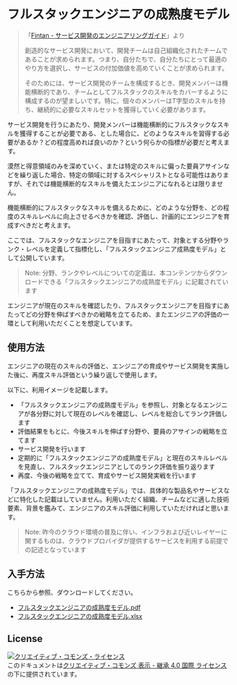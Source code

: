 # フルスタックエンジニアの成熟度モデル

> 「[Fintan - サービス開発のエンジニアリングガイド](https://fintan.jp/?p=869)」より
>
> 創造的なサービス開発において、開発チームは自己組織化されたチームであることが求められます。つまり、自分たちで、自分たちにとって最適のやり方を選択し、サービスの付加価値を高めていくことが求められます。
>
> そのためには、サービス開発のチームを構成するとき、開発メンバーは機能横断的であり、チームとしてフルスタックのスキルをカバーするように構成するのが望ましいです。特に、個々のメンバーはT字型のスキルを持ち、継続的に必要なスキルセットを獲得していく必要があります。

サービス開発を行うにあたり、開発メンバーは機能横断的にフルスタックなスキルを獲得することが必要である、とした場合に、どのようなスキルを習得する必要があるか？どの程度高めれば良いのか？という何らかの指標が必要だと考えます。

漠然と得意領域のみを深めていく、または特定のスキルに偏った要員アサインなどを繰り返した場合、特定の領域に対するスペシャリストとなる可能性はありますが、それでは機能横断的なスキルを備えたエンジニアになれるとは限りません。

機能横断的にフルスタックなスキルを備えるために、どのような分野を、どの程度のスキルレベルに向上させるべきかを確認、評価し、計画的にエンジニアを育成すべきだと考えます。

ここでは、フルスタックなエンジニアを目指すにあたって、対象とする分野やランク・レベルを定義して指標化し、「フルスタックエンジニア成熟度モデル」として公開しています。

> Note: 分野、ランクやレベルについての定義は、本コンテンツからダウンロードできる「フルスタックエンジニアの成熟度モデル」に記載されています

エンジニアが現在のスキルを確認したり、フルスタックエンジニアを目指すにあたってどの分野を伸ばすべきかの戦略を立てるため、またエンジニアの評価の一環として利用いただくことを想定しています。


## 使用方法

エンジニアの現在のスキルの評価と、エンジニアの育成やサービス開発を実施した後に、再度スキル評価という繰り返しで使用します。

以下に、利用イメージを記載します。

* 「フルスタックエンジニアの成熟度モデル」を参照し、対象となるエンジニアが各分野に対して現在のレベルを確認し、レベルを総合してランク評価します
* 評価結果をもとに、今後スキルを伸ばす分野や、要員のアサインの戦略を立てます
* サービス開発を行います
* 定期的に「フルスタックエンジニアの成熟度モデル」と現在のスキルレベルを見直し、フルスタックエンジニアとしてのランク評価を振り返ります
* 再度、今後の戦略を立てて、育成やサービス開発実戦を行います

「フルスタックエンジニアの成熟度モデル」では、具体的な製品名やサービスなどに特化した記載はしていません。利用いただく組織、チームなどに適した技術要素、背景を鑑みて、エンジニアのスキル評価に利用していただければと思います。

> Note: 昨今のクラウド環境の普及に伴い、インフラおよび近いレイヤーに関するものは、クラウドプロバイダが提供するサービスを利用する前提での記述となっています


## 入手方法

こちらから参照、ダウンロードしてください。

* [フルスタックエンジニアの成熟度モデル.pdf](./docs/フルスタックエンジニアの成熟度モデル.pdf?raw=true)
* [フルスタックエンジニアの成熟度モデル.xlsx](./docs/フルスタックエンジニアの成熟度モデル.xlsx?raw=true)


## License

<a rel="license" href="http://creativecommons.org/licenses/by-sa/4.0/"><img alt="クリエイティブ・コモンズ・ライセンス" style="border-width:0" src="https://i.creativecommons.org/l/by-sa/4.0/88x31.png" /></a><br />このドキュメントは<a rel="license" href="http://creativecommons.org/licenses/by-sa/4.0/">クリエイティブ・コモンズ 表示 - 継承 4.0 国際 ライセンス</a>の下に提供されています。
